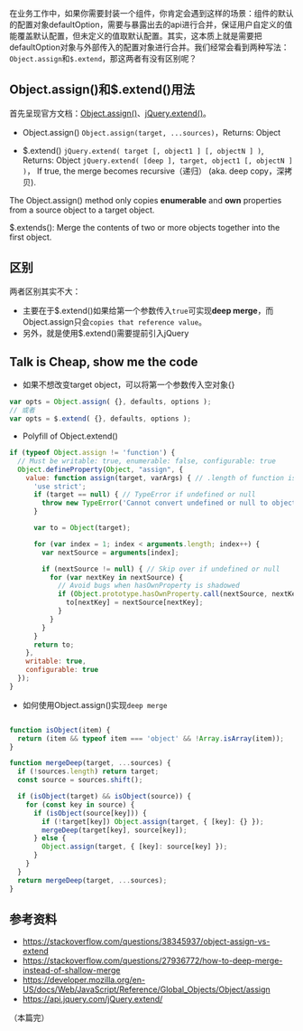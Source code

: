 在业务工作中，如果你需要封装一个组件，你肯定会遇到这样的场景：组件的默认的配置对象defaultOption，需要与暴露出去的api进行合并，保证用户自定义的值能覆盖默认配置，但未定义的值取默认配置。其实，这本质上就是需要把defaultOption对象与外部传入的配置对象进行合并。我们经常会看到两种写法：`Object.assign`和`$.extend`，那这两者有没有区别呢？

## Object.assign()和$.extend()用法

首先呈现官方文档：[Object.assign()](https://developer.mozilla.org/en-US/docs/Web/JavaScript/Reference/Global_Objects/Object/assign)、[jQuery.extend()](https://api.jquery.com/jQuery.extend/)。

- Object.assign()
`Object.assign(target, ...sources)`，Returns: Object

- $.extend()
`jQuery.extend( target [, object1 ] [, objectN ] )`, Returns: Object
`jQuery.extend( [deep ], target, object1 [, objectN ] )`， If true, the merge becomes recursive（递归） (aka. deep copy，深拷贝). 


The Object.assign() method only copies **enumerable** and **own** properties from a source object to a target object.

$.extends(): Merge the contents of two or more objects together into the first object.

## 区别
两者区别其实不大：
- 主要在于$.extend()如果给第一个参数传入`true`可实现**deep merge**，而Object.assign只会`copies that reference value`。
- 另外，就是使用$.extend()需要提前引入jQuery

## Talk is Cheap, show me the code
- 如果不想改变target object，可以将第一个参数传入空对象{}
```javascript
var opts = Object.assign( {}, defaults, options );
// 或者
var opts = $.extend( {}, defaults, options );
```

- Polyfill of Object.extend()
```javascript
if (typeof Object.assign != 'function') {
  // Must be writable: true, enumerable: false, configurable: true
  Object.defineProperty(Object, "assign", {
    value: function assign(target, varArgs) { // .length of function is 2
      'use strict';
      if (target == null) { // TypeError if undefined or null
        throw new TypeError('Cannot convert undefined or null to object');
      }

      var to = Object(target);

      for (var index = 1; index < arguments.length; index++) {
        var nextSource = arguments[index];

        if (nextSource != null) { // Skip over if undefined or null
          for (var nextKey in nextSource) {
            // Avoid bugs when hasOwnProperty is shadowed
            if (Object.prototype.hasOwnProperty.call(nextSource, nextKey)) {
              to[nextKey] = nextSource[nextKey];
            }
          }
        }
      }
      return to;
    },
    writable: true,
    configurable: true
  });
}
```

- 如何使用Object.assign()实现`deep merge`

```javascript

function isObject(item) {
  return (item && typeof item === 'object' && !Array.isArray(item));
}

function mergeDeep(target, ...sources) {
  if (!sources.length) return target;
  const source = sources.shift();

  if (isObject(target) && isObject(source)) {
    for (const key in source) {
      if (isObject(source[key])) {
        if (!target[key]) Object.assign(target, { [key]: {} });
        mergeDeep(target[key], source[key]);
      } else {
        Object.assign(target, { [key]: source[key] });
      }
    }
  }
  return mergeDeep(target, ...sources);
}
```

## 参考资料
- https://stackoverflow.com/questions/38345937/object-assign-vs-extend
- https://stackoverflow.com/questions/27936772/how-to-deep-merge-instead-of-shallow-merge
- https://developer.mozilla.org/en-US/docs/Web/JavaScript/Reference/Global_Objects/Object/assign
- https://api.jquery.com/jQuery.extend/

（本篇完）